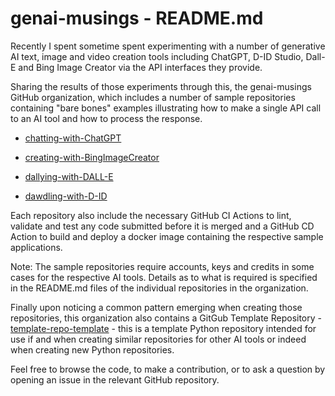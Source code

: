 # genai-musings - README.md

Recently I spent sometime spent experimenting with a number of generative AI text, image and video creation tools including ChatGPT, D-ID Studio, Dall-E and Bing Image Creator via the API interfaces they provide.

Sharing the results of those experiments through this, the genai-musings GitHub organization, which includes a number of sample repositories containing "bare bones" examples illustrating how to make a single API call to an AI tool and how to process the response.

- [chatting-with-ChatGPT](https://github.com/genai-musings/chatting-with-ChatGPT)

- [creating-with-BingImageCreator](https://github.com/genai-musing/creating-with-BingImageCreator)

- [dallying-with-DALL-E](https://github.com/genai-musing/dallying-with-DALL-E)

- [dawdling-with-D-ID](https://github.com/genai-musing/dawdling-with-D-ID)


Each repository also include the necessary GitHub CI Actions to lint, validate and test any code submitted before it is merged and a GitHub CD Action to build and deploy a docker image containing the respective sample applications.

Note: The sample repositories require accounts, keys and credits in some cases for the respective AI tools. Details as to what is required is specified in the README.md files of the individual repositories in the organization.

Finally upon noticing a common pattern emerging when creating those repositories, this organization also contains a GitGub Template Repository -[template-repo-template](https://github.com/genai-musings/template-repo-template) - this is a template Python repository intended for use if and when creating similar repositories for other AI tools or indeed when creating new Python repositories.

Feel free to browse the code, to make a contribution, or to ask a question by opening an issue in the relevant GitHub repository.